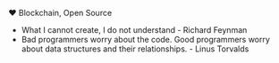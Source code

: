 :heart: Blockchain, Open Source
- What I cannot create, I do not understand - Richard Feynman
- Bad programmers worry about the code. Good programmers worry about data structures and their relationships. - Linus Torvalds
